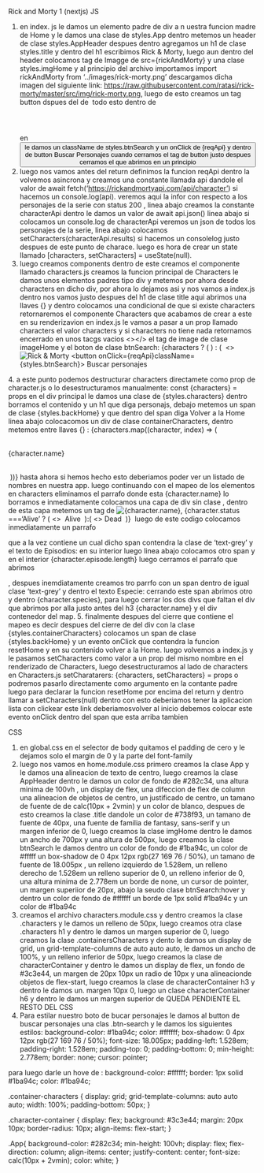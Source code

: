 Rick and Morty 1 (nextjs)
JS
1. en index. js le damos un elemento padre de div a n uestra funcion madre de Home y le damos una clase de styles.App  dentro metemos un header de clase styles.AppHeader despues dentro agregamos un h1 de clase styles.title y dentro del h1 escribimos Rick & Morty, luego aun dentro del header colocamos tag de Imagge de src={rickAndMorty} y una clase styles.imgHome y al principio del archivo importamos import rickAndMorty from ‘../images/rick-morty.png’ descargamos dicha imagen del siguiente link: https://raw.githubusercontent.com/ratasi/rick-morty/master/src/img/rick-morty.png, luego de esto creamos un tag button dspues del de <img /> todo esto dentro de <header></header> en <button> le damos un className de styles.btnSearch y un onClick de {reqApi} y dentro de button Buscar Personajes cuando cerramos el tag de button justo despues cerramos el </header> que abrimos en un principio
2. luego nos vamos antes del return definimos la funcion  reqApi dentro la volvemos asincrona y creamos una constante llamada api dandole el valor de await fetch(‘https://rickandmortyapi.com/api/character’) si hacemos un console.log(api). veremos aqui la infor con respecto a los personajes de la serie con status 200 , linea abajo creamos la constante  characterApi dentro le damos un valor de await  api.json() linea abajo si colocamos un console.log de characterApi veremos un json de todos los personajes de la serie, linea abajo colocamos setCharacters(characterApi.results) si hacemos un consolelog justo despues de este punto de charace. luego es hora de crear un state llamado [characters, setCharacters] = useState(null).  
3. luego creamos components dentro de este creamos el componente llamado characters.js  creamos la funcion principal de Characters le damos unos elementos padres tipo div y metemos por ahora desde characters en dicho div, por ahora lo dejamos asi y nos vamos a index.js dentro nos vamos justo despues del h1 de clase title aqui abrimos una llaves {} y dentro colocamos una condicional de que si existe characters retornaremos el componente Characters que acabamos de crear a este en su renderizavion en index.js le vamos a pasar a un prop llamado characters el valor characters y si characters no tiene nada retornamos encerrado en unos tacgs vacios <></> el tag de image de clase imageHome y el boton de clase btnSearch: {characters ? ( <Characters characters={characters} /> ) : (  <>   <img src={imageRickMorty} alt="Rick & Morty" className={styles.imgHome} />
       <button onClick={reqApi}className={styles.btnSearch}>
  Buscar personajes
</button>
     </>
 4. a este punto podemos destructurar characters directamete como prop de character.js  o lo desestructuramos manualmente: const {characters} = props en el div principal le damos una clase de {styles.characters} dentro borramos el contenido y un h1 que diga personajs, debajo metemos un span  de clase {styles.backHome} y que dentro del span diga Volver a la Home</span> linea abajo colocacomos un div de clase containerCharacters, dentro metemos entre llaves {} : {characters.map((character, index) => (   <div className={characterContainer} key={index}>      <p>{character.name}</p>   </div> ))} hasta ahora si hemos hecho esto deberiamos poder ver un listado de nombres en nuestra app. luego continuando con el mapeo de los elementos en characters eliminamos el parrafo donde esta {character.name} lo borramos e inmediatamente colocamos una capa de div sin clase , dentro de esta capa metemos un tag de <img de src{character.image} y de alt={character.name}, luego cerramos ese div que abrimos en un princioio sin clase, luego metemos otra capa de div que si va a tener bastante contendio lo primero que tendra sera un h3 que contiene {character.name} deguidompor un h6 que contiene un condicional de que si exite un estatus de vivo en un character retorna eltexto alive con la clase alive y de lo cobtrario dead con la clase dead :<h6> {character.status ===‘Alive’ ? ( <>   <span className=‘alive’>Alive</span> </> ):( <> <span className=‘dead’>Dead</span> </> )} </h6> luego de este codigo colocamos inmediatamente un parrafo <p> que  a la vez contiene un <span> cual dicho span contendra la clase de ‘text-grey’ y el texto de  Episodios:  en su interior luego linea abajo colocamos otro span y en el interior {character.episode.length} luego cerramos el parrafo  que abrimos </p>, despues inemdiatamente creamos tro parrfo con un span dentro de igual clase ‘text-grey’ y dentro el texto Especie: cerrando este span abrimos otro  y dentro {character.species},  para luego cerrar los dos divs que faltan el div que abrimos por alla justo antes del h3 {character.name} y el div contenedor del map.
5. finalmente despues del cierre que contiene el mapeo es decir despues del cierre de del div con la clase {styles.containerCharacters} colocamos un span de clase {styles.backHome} y  un evento onClick que contendra la funcion resetHome y  en su contenido volver a la Home. luego volvemos a index.js y le pasamos  setCharacters como valor a un prop del mismo nombre en el renderizado de Characters, luego desestructuramos al lado de characters en Characters.js setCharatarers: {characters, setCharacters} = props o podremos pasarlo directamente como argumento en la contante padre luego para declarar la funcion resetHome por encima del return  y dentro llamar a setCharacters(null) dentro con esto deberiamos tener la aplicacion lista con clickear este link deberiamosvolver al inicio debemos colocar este evento onClick dentro del span que esta arriba tambien

CSS
1. en global.css en el selector de body quitamos el padding de cero y le dejamos solo el margin de 0 y la parte del font-family
2. luego nos vamos en home.module.css primero creamos la clase App y le damos una alineacion de texto de centro, luego creamos la clase AppHeader dentro le damos un color de fondo de #282c34, una altura minima de 100vh , un display de flex, una difeccion de flex de column una alineacion de objetos de centro, un justificado de centro, un tamano de fuente de de calc(10px + 2vmin) y un color de blanco, despues de esto creamos la clase .title dandole un color de #738f93, un tamano de fuente de 40px, una fuente de familia de fantasy, sans-serif y un margen inferior de 0, luego creamos la clase imgHome dentro le damos un ancho de 700px y una altura de 500px, luego creamos la clase btnSearch le damos dentro un color de fondo de #1ba94c, un color de #fffff un box-shadow de 0 4px 12px rgb(27 169 76 / 50%), un tamano de fuente de 18.005px , un relleno izquierdo de 1.528em, un relleno derecho de 1.528em un relleno superior de 0, un relleno inferior de 0, una altura minima de 2.778em un borde de none, un cursor de pointer, un margen superiior de 20px, abajo la seudo clase btnSearch:hover y dentro un color de fondo de #ffffff un borde de 1px solid #1ba94c y un color de #1ba94c
3. creamos el archivo characters.module.css y dentro creamos la clase .characters y le damos un relleno de 50px, luego creamos otra clase .characters h1 y dentro le damos un margen superior de 0, luego creamos la clase .containersCharacters y dento le damos un display de grid, un grid-template-columns de auto auto auto, le damos un ancho de 100%, y un relleno inferior de 50px, luego creamos la clase de characterContainer y dentro le damos un display de flex, un fondo de #3c3e44, un margen de 20px 10px un radio de 10px y una alineacionde objetos de flex-start, luego creamos la clase de characterContainer h3 y dentro le damos un. margen 10px 0, luego un clase characterContainer h6 y dentro le damos un margen superior de 
QUEDA PENDIENTE EL RESTO DEL CSS
4. Para estilar nuestro boto de bucar personajes le damos al button de buscar personajes una clas .btn-search  y le damos los siguientes estilos: background-color: #1ba94c;
  color: #ffffff;
  box-shadow: 0 4px 12px rgb(27 169 76 / 50%);
  font-size: 18.005px;
  padding-left: 1.528em;
  padding-right: 1.528em;
  padding-top: 0;
  padding-bottom: 0;
  min-height: 2.778em;
  border: none;
  cursor: pointer;

  para luego darle un hove de :
  background-color: #ffffff;
  border: 1px solid #1ba94c;
  color: #1ba94c;


  .container-characters {
  display: grid;
  grid-template-columns: auto auto auto;
  width: 100%;
  padding-bottom: 50px;
}

.character-container {
  display: flex;
  background: #3c3e44;
  margin: 20px 10px;
  border-radius: 10px;
  align-items: flex-start;
}

.App{
     background-color: #282c34;
  min-height: 100vh;
  display: flex;
  flex-direction: column;
  align-items: center;
  justify-content: center;
  font-size: calc(10px + 2vmin);
  color: white;
}